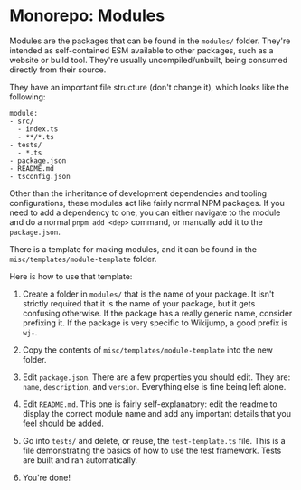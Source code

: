 # Monorepo: Modules

Modules are the packages that can be found in the `modules/` folder. They're intended as self-contained ESM available to other packages, such as a website or build tool. They're usually uncompiled/unbuilt, being consumed directly from their source.

They have an important file structure (don't change it), which looks like the following:
```
module:
- src/
  - index.ts
  - **/*.ts
- tests/
  - *.ts
- package.json
- README.md
- tsconfig.json
```

Other than the inheritance of development dependencies and tooling configurations, these modules act like fairly normal NPM packages. If you need to add a dependency to one, you can either navigate to the module and do a normal `pnpm add <dep>` command, or manually add it to the `package.json`.

There is a template for making modules, and it can be found in the `misc/templates/module-template` folder.

Here is how to use that template:

1. Create a folder in `modules/` that is the name of your package.
  It isn't strictly required that it is the name of your package, but it gets confusing otherwise. If the package has a really generic name, consider prefixing it. If the package is very specific to Wikijump, a good prefix is `wj-`.

2. Copy the contents of `misc/templates/module-template` into the new folder.

3. Edit `package.json`.
  There are a few properties you should edit. They are: `name`, `description`, and `version`. Everything else is fine being left alone.

4. Edit `README.md`.
   This one is fairly self-explanatory: edit the readme to display the correct module name and add any important details that you feel should be added.

5. Go into `tests/` and delete, or reuse, the `test-template.ts` file.
   This is a file demonstrating the basics of how to use the test framework. Tests are built and ran automatically.

6. You're done!
